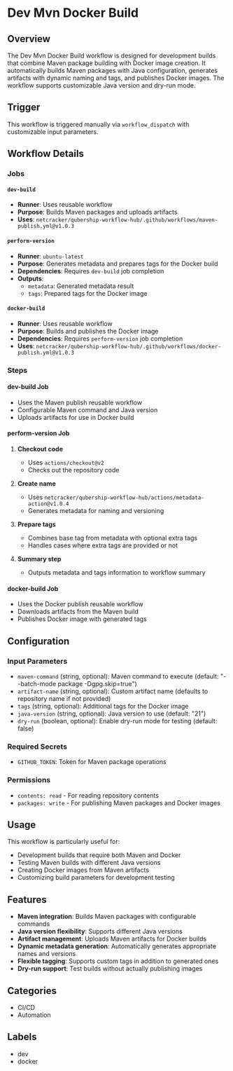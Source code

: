 # Dev Mvn Docker Build

## Overview

The Dev Mvn Docker Build workflow is designed for development builds that combine Maven package building with Docker image creation. It automatically builds Maven packages with Java configuration, generates artifacts with dynamic naming and tags, and publishes Docker images. The workflow supports customizable Java version and dry-run mode.

## Trigger

This workflow is triggered manually via `workflow_dispatch` with customizable input parameters.

## Workflow Details

### Jobs

#### `dev-build`
- **Runner**: Uses reusable workflow
- **Purpose**: Builds Maven packages and uploads artifacts
- **Uses**: `netcracker/qubership-workflow-hub/.github/workflows/maven-publish.yml@v1.0.3`

#### `perform-version`
- **Runner**: `ubuntu-latest`
- **Purpose**: Generates metadata and prepares tags for the Docker build
- **Dependencies**: Requires `dev-build` job completion
- **Outputs**: 
  - `metadata`: Generated metadata result
  - `tags`: Prepared tags for the Docker image

#### `docker-build`
- **Runner**: Uses reusable workflow
- **Purpose**: Builds and publishes the Docker image
- **Dependencies**: Requires `perform-version` job completion
- **Uses**: `netcracker/qubership-workflow-hub/.github/workflows/docker-publish.yml@v1.0.3`

### Steps

#### dev-build Job
- Uses the Maven publish reusable workflow
- Configurable Maven command and Java version
- Uploads artifacts for use in Docker build

#### perform-version Job
1. **Checkout code**
   - Uses `actions/checkout@v2`
   - Checks out the repository code

2. **Create name**
   - Uses `netcracker/qubership-workflow-hub/actions/metadata-action@v1.0.4`
   - Generates metadata for naming and versioning

3. **Prepare tags**
   - Combines base tag from metadata with optional extra tags
   - Handles cases where extra tags are provided or not

4. **Summary step**
   - Outputs metadata and tags information to workflow summary

#### docker-build Job
- Uses the Docker publish reusable workflow
- Downloads artifacts from the Maven build
- Publishes Docker image with generated tags

## Configuration

### Input Parameters
- `maven-command` (string, optional): Maven command to execute (default: "--batch-mode package -Dgpg.skip=true")
- `artifact-name` (string, optional): Custom artifact name (defaults to repository name if not provided)
- `tags` (string, optional): Additional tags for the Docker image
- `java-version` (string, optional): Java version to use (default: "21")
- `dry-run` (boolean, optional): Enable dry-run mode for testing (default: false)

### Required Secrets
- `GITHUB_TOKEN`: Token for Maven package operations

### Permissions
- `contents: read` - For reading repository contents
- `packages: write` - For publishing Maven packages and Docker images

## Usage

This workflow is particularly useful for:
- Development builds that require both Maven and Docker
- Testing Maven builds with different Java versions
- Creating Docker images from Maven artifacts
- Customizing build parameters for development testing

## Features

- **Maven integration**: Builds Maven packages with configurable commands
- **Java version flexibility**: Supports different Java versions
- **Artifact management**: Uploads Maven artifacts for Docker builds
- **Dynamic metadata generation**: Automatically generates appropriate names and versions
- **Flexible tagging**: Supports custom tags in addition to generated ones
- **Dry-run support**: Test builds without actually publishing images

## Categories
- CI/CD
- Automation

## Labels
- dev
- docker
